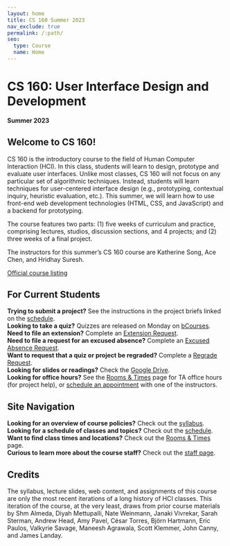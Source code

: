 ```yaml
---
layout: home
title: CS 160 Summer 2023
nav_exclude: true
permalink: /:path/
seo:
  type: Course
  name: Home
---
```


# CS 160: User Interface Design and Development
**Summer 2023**

## Welcome to CS 160!
CS 160 is the introductory course to the field of Human Computer Interaction (HCI). In this class, students will learn to design, prototype and evaluate user interfaces. Unlike most classes, CS 160 will not focus on any particular set of algorithmic techniques. Instead, students will learn techniques for user-centered interface design (e.g., prototyping, contextual inquiry, heuristic evaluation, etc.). This summer, we will learn how to use front-end web development technologies (HTML, CSS, and JavaScript) and a backend for prototyping.

The course features two parts: (1) five weeks of curriculum and practice, comprising lectures, studios, discussion sections, and 4 projects; and (2) three weeks of a final project.

The instructors for this summer’s CS 160 course are Katherine Song, Ace Chen, and Hridhay Suresh. 

[Official course listing](https://classes.berkeley.edu/content/2023-summer-compsci-160-001-lec-001)   

## For Current Students
**Trying to submit a project?** See the instructions in the project briefs linked on the [schedule](./schedule).  
**Looking to take a quiz?** Quizzes are released on Monday on [bCourses](https://bcourses.berkeley.edu/courses/1525535/quizzes).  
**Need to file an extension?** Complete an [Extension Request](https://airtable.com/shrZQ6R6MmCBeJIYn).  
**Need to file a request for an excused absence?** Complete an [Excused Absence Request](https://airtable.com/shrg6eiR03Xg7xknv).  
**Want to request that a quiz or project be regraded?** Complete a [Regrade Request](https://airtable.com/shrcHTtRE2EoVYWIU).  
**Looking for slides or readings?** Check the [Google Drive](https://drive.google.com/drive/folders/1XxkAfRUi3h6OTTxOWuAo9XnBMlh2uA70?usp=drive_link).  
**Looking for office hours?** See the [Rooms & Times](./weekly) page for TA office hours (for project help), or [schedule an appointment](./staff) with one of the instructors.  

## Site Navigation
**Looking for an overview of course policies?** Check out the [syllabus](./syllabus).  
**Looking for a schedule of classes and topics?** Check out the [schedule](./schedule).  
**Want to find class times and locations?** Check out the [Rooms & Times](./weekly) page.  
**Curious to learn more about the course staff?** Check out the [staff page](./staff).  

<!---
##### Note: Topics and readings may change slightly. Links to slides and studio materials, as well as any recordings, will be posted after the class they are introduced.

{% for module in site.modules %}
{{ module }}
{% endfor %}
-->

## Credits

The syllabus, lecture slides, web content, and assignments of this course are only the most recent iterations of a long history of HCI classes. This iteration of the course, at the very least, draws from prior course materials by Shm Almeda, Diyah Mettupalli, Nate Weinmann, Janaki Vivrekar, Sarah Sterman, Andrew Head, Amy Pavel, César Torres, Björn Hartmann, Eric Paulos, Valkyrie Savage, Maneesh Agrawala, Scott Klemmer, John Canny, and James Landay.
